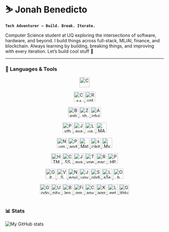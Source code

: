 # ⛷ Jonah Benedicto

**`Tech Adventurer — Build. Break. Iterate.`**

Computer Science student at UQ exploring the intersections of software, hardware, and beyond. I build things across full-stack, ML/AI, finance, and blockchain. Always learning by building, breaking things, and improving with every iteration. Let’s build cool stuff 👋

---

### 🧰 Languages & Tools

<div align="center">

  <p>
    <a href="https://www.w3schools.com/c/" target="_blank">
      <img alt="C" width="32" src="https://cdn.jsdelivr.net/gh/devicons/devicon@latest/icons/c/c-original.svg" />
    </a>
  </p>

  <p>
    <a href="https://www.w3schools.com/CPP/" target="_blank">
      <img alt="C++"  width="32" src="https://cdn.jsdelivr.net/gh/devicons/devicon@latest/icons/cplusplus/cplusplus-original.svg" />
    </a>
    <a href="https://www.w3schools.com/rust/" target="_blank">
      <img alt="Rust" width="32" src="https://cdn.jsdelivr.net/gh/devicons/devicon@latest/icons/rust/rust-original.svg" />
    </a>
  </p>

  <p>
    <a href="https://www.w3schools.com/bash/" target="_blank">
      <img alt="Bash"    width="32" src="https://cdn.jsdelivr.net/gh/devicons/devicon@latest/icons/bash/bash-original.svg" />
    </a>
    <a href="https://en.wikipedia.org/wiki/Z_shell" target="_blank">
      <img alt="Zsh"     width="32" src="https://cdn.jsdelivr.net/gh/devicons/devicon@latest/icons/zsh/zsh-original.svg" />
    </a>
    <a href="https://www.arduino.cc/" target="_blank">
      <img alt="Arduino" width="32" src="https://cdn.jsdelivr.net/gh/devicons/devicon@latest/icons/arduino/arduino-original.svg" />
    </a>
  </p>

  <p>
    <a href="https://www.python.org/" target="_blank">
      <img alt="Python" width="32" src="https://cdn.jsdelivr.net/gh/devicons/devicon@latest/icons/python/python-original.svg" />
    </a>
    <a href="https://www.java.com/" target="_blank">
      <img alt="Java"   width="32" src="https://cdn.jsdelivr.net/gh/devicons/devicon@latest/icons/java/java-original.svg" />
    </a>
    <a href="https://www.lua.org/" target="_blank">
      <img alt="Lua"    width="32" src="https://cdn.jsdelivr.net/gh/devicons/devicon@latest/icons/lua/lua-original.svg" />
    </a>
    <a href="https://www.mathworks.com/products/matlab.html" target="_blank">
      <img alt="MATLAB" width="32" src="https://cdn.jsdelivr.net/gh/devicons/devicon@latest/icons/matlab/matlab-original.svg" />
    </a>
  </p>

  <p>
    <a href="https://numpy.org/" target="_blank">
      <img alt="NumPy"         width="32" src="https://cdn.jsdelivr.net/gh/devicons/devicon@latest/icons/numpy/numpy-original.svg" />
    </a>
    <a href="https://pandas.pydata.org/" target="_blank">
      <img alt="Pandas"        width="32" src="https://cdn.jsdelivr.net/gh/devicons/devicon@latest/icons/pandas/pandas-original.svg" />
    </a>
    <a href="https://matplotlib.org/" target="_blank">
      <img alt="Matplotlib"    width="32" src="https://cdn.jsdelivr.net/gh/devicons/devicon@latest/icons/matplotlib/matplotlib-original.svg" />
    </a>
    <a href="https://scikit-learn.org/" target="_blank">
      <img alt="scikit-learn"  width="32" src="https://cdn.jsdelivr.net/gh/devicons/devicon@latest/icons/scikitlearn/scikitlearn-original.svg" />
    </a>
    <a href="https://www.mysql.com/" target="_blank">
      <img alt="MySQL"         width="32" src="https://cdn.jsdelivr.net/gh/devicons/devicon@latest/icons/mysql/mysql-original.svg" />
    </a>
  </p>

  <p>
    <a href="https://www.w3schools.com/html/" target="_blank">
      <img alt="HTML"       width="32" src="https://cdn.jsdelivr.net/gh/devicons/devicon@latest/icons/html5/html5-original.svg" />
    </a>
    <a href="https://www.w3schools.com/css/" target="_blank">
      <img alt="CSS"        width="32" src="https://cdn.jsdelivr.net/gh/devicons/devicon@latest/icons/css3/css3-original.svg" />
    </a>
    <a href="https://www.w3schools.com/js/" target="_blank">
      <img alt="JavaScript" width="32" src="https://cdn.jsdelivr.net/gh/devicons/devicon@latest/icons/javascript/javascript-original.svg" />
    </a>
    <a href="https://www.typescriptlang.org/" target="_blank">
      <img alt="TypeScript" width="32" src="https://cdn.jsdelivr.net/gh/devicons/devicon@latest/icons/typescript/typescript-original.svg" />
    </a>
    <a href="https://react.dev/" target="_blank">
      <img alt="React"      width="32" src="https://cdn.jsdelivr.net/gh/devicons/devicon@latest/icons/react/react-original.svg" />
    </a>
    <a href="https://www.php.net/" target="_blank">
      <img alt="PHP"        width="32" src="https://cdn.jsdelivr.net/gh/devicons/devicon@latest/icons/php/php-original.svg" />
    </a>
  </p>

  <p>
    <a href="https://git-scm.com/" target="_blank">
      <img alt="Git"        width="32" src="https://cdn.jsdelivr.net/gh/devicons/devicon@latest/icons/git/git-original.svg" />
    </a>
    <a href="https://code.visualstudio.com/" target="_blank">
      <img alt="VS Code"    width="32" src="https://cdn.jsdelivr.net/gh/devicons/devicon@latest/icons/vscode/vscode-original.svg" />
    </a>
    <a href="https://neovim.io/" target="_blank">
      <img alt="Neovim"     width="32" src="https://cdn.jsdelivr.net/gh/devicons/devicon@latest/icons/neovim/neovim-original.svg" />
    </a>
    <a href="https://jupyter.org/" target="_blank">
      <img alt="Jupyter"    width="32" src="https://cdn.jsdelivr.net/gh/devicons/devicon@latest/icons/jupyter/jupyter-original.svg" />
    </a>
    <a href="https://soliditylang.org/" target="_blank">
      <img alt="Solidity"   width="32" src="https://cdn.jsdelivr.net/gh/devicons/devicon@latest/icons/solidity/solidity-original.svg" />
    </a>
    <a href="https://www.latex-project.org/" target="_blank">
      <img alt="LaTeX"   width="32" src="https://cdn.jsdelivr.net/gh/devicons/devicon@latest/icons/latex/latex-original.svg" />
    </a>
    <a href="https://ohmyz.sh/" target="_blank">
      <img alt="Oh My Zsh"  width="32" src="https://cdn.jsdelivr.net/gh/devicons/devicon@latest/icons/ohmyzsh/ohmyzsh-original.svg" />
    </a>
  </p>

  <p>
    <a href="https://godotengine.org/" target="_blank">
      <img alt="Godot"   width="32" src="https://cdn.jsdelivr.net/gh/devicons/devicon@latest/icons/godot/godot-original.svg" />
    </a>
    <a href="https://unity.com/" target="_blank">
      <img alt="Unity"   width="32" src="https://cdn.jsdelivr.net/gh/devicons/devicon@latest/icons/unity/unity-original.svg" />
    </a>
    <a href="https://www.blender.org/" target="_blank">
      <img alt="Blender" width="32" src="https://cdn.jsdelivr.net/gh/devicons/devicon@latest/icons/blender/blender-original.svg" />
    </a>
    <a href="https://www.figma.com/" target="_blank">
      <img alt="Figma"   width="32" src="https://cdn.jsdelivr.net/gh/devicons/devicon@latest/icons/figma/figma-original.svg" />
    </a>
    <a href="https://www.canva.com/" target="_blank">
      <img alt="Canva"   width="32" src="https://cdn.jsdelivr.net/gh/devicons/devicon@latest/icons/canva/canva-original.svg" />
    </a>
    <a href="https://www.kaggle.com/" target="_blank">
      <img alt="Kaggle"  width="32" src="https://cdn.jsdelivr.net/gh/devicons/devicon@latest/icons/kaggle/kaggle-original.svg" />
    </a>
    <a href="https://leetcode.com/" target="_blank">
      <img alt="LeetCode"   width="32" src="https://cdn.jsdelivr.net/gh/devicons/devicon@latest/icons/leetcode/leetcode-original.svg" />
    </a>
    <a href="https://github.com/" target="_blank">
      <img alt="GitHub"     width="32" src="https://cdn.jsdelivr.net/gh/devicons/devicon@latest/icons/github/github-original.svg" />
    </a>
  </p>

</div>

#

### 📊 Stats

![My GitHub stats](https://github-readme-stats.vercel.app/api?username=migzster-snow&show_icons=true)

<!-- [![GitHub Streak](https://streak-stats.demolab.com?user=migzster-snow)](https://git.io/streak-stats) -->

